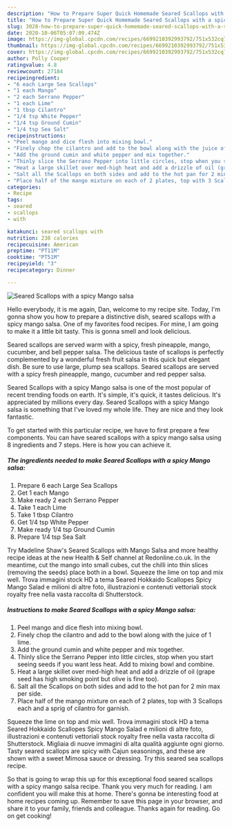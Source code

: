 ```yaml
---
description: "How to Prepare Super Quick Homemade Seared Scallops with a spicy Mango salsa"
title: "How to Prepare Super Quick Homemade Seared Scallops with a spicy Mango salsa"
slug: 3028-how-to-prepare-super-quick-homemade-seared-scallops-with-a-spicy-mango-salsa
date: 2020-10-06T05:07:09.474Z
image: https://img-global.cpcdn.com/recipes/6699210392993792/751x532cq70/seared-scallops-with-a-spicy-mango-salsa-recipe-main-photo.jpg
thumbnail: https://img-global.cpcdn.com/recipes/6699210392993792/751x532cq70/seared-scallops-with-a-spicy-mango-salsa-recipe-main-photo.jpg
cover: https://img-global.cpcdn.com/recipes/6699210392993792/751x532cq70/seared-scallops-with-a-spicy-mango-salsa-recipe-main-photo.jpg
author: Polly Cooper
ratingvalue: 4.8
reviewcount: 27184
recipeingredient:
- "6 each Large Sea Scallops"
- "1 each Mango"
- "2 each Serrano Pepper"
- "1 each Lime"
- "1 tbsp Cilantro"
- "1/4 tsp White Pepper"
- "1/4 tsp Ground Cumin"
- "1/4 tsp Sea Salt"
recipeinstructions:
- "Peel mango and dice flesh into mixing bowl."
- "Finely chop the cilantro and add to the bowl along with the juice of 1 lime."
- "Add the ground cumin and white pepper and mix together."
- "Thinly slice the Serrano Pepper into little circles, stop when you start seeing seeds if you want less heat. Add to mixing bowl and combine."
- "Heat a large skillet over med-high heat and add a drizzle of oil (grape seed has high smoking point but olive is fine too)."
- "Salt all the Scallops on both sides and add to the hot pan for 2 min max per side."
- "Place half of the mango mixture on each of 2 plates, top with 3 Scallops each and a sprig of cilantro for garnish."
categories:
- Recipe
tags:
- seared
- scallops
- with

katakunci: seared scallops with 
nutrition: 238 calories
recipecuisine: American
preptime: "PT11M"
cooktime: "PT51M"
recipeyield: "3"
recipecategory: Dinner

---
```



![Seared Scallops with a spicy Mango salsa](https://img-global.cpcdn.com/recipes/6699210392993792/751x532cq70/seared-scallops-with-a-spicy-mango-salsa-recipe-main-photo.jpg)

Hello everybody, it is me again, Dan, welcome to my recipe site. Today, I'm gonna show you how to prepare a distinctive dish, seared scallops with a spicy mango salsa. One of my favorites food recipes. For mine, I am going to make it a little bit tasty. This is gonna smell and look delicious.

Seared scallops are served warm with a spicy, fresh pineapple, mango, cucumber, and bell pepper salsa. The delicious taste of scallops is perfectly complemented by a wonderful fresh fruit salsa in this quick but elegant dish. Be sure to use large, plump sea scallops. Seared scallops are served with a spicy fresh pineapple, mango, cucumber and red pepper salsa.

Seared Scallops with a spicy Mango salsa is one of the most popular of recent trending foods on earth. It's simple, it's quick, it tastes delicious. It's appreciated by millions every day. Seared Scallops with a spicy Mango salsa is something that I've loved my whole life. They are nice and they look fantastic.


To get started with this particular recipe, we have to first prepare a few components. You can have seared scallops with a spicy mango salsa using 8 ingredients and 7 steps. Here is how you can achieve it.

<!--inarticleads1-->

##### The ingredients needed to make Seared Scallops with a spicy Mango salsa:

1. Prepare 6 each Large Sea Scallops
1. Get 1 each Mango
1. Make ready 2 each Serrano Pepper
1. Take 1 each Lime
1. Take 1 tbsp Cilantro
1. Get 1/4 tsp White Pepper
1. Make ready 1/4 tsp Ground Cumin
1. Prepare 1/4 tsp Sea Salt


Try Madeline Shaw&#39;s Seared Scallops with Mango Salsa and more healthy recipe ideas at the new Health &amp; Self channel at Redonline.co.uk. In the meantime, cut the mango into small cubes, cut the chilli into thin slices (removing the seeds) place both in a bowl. Squeeze the lime on top and mix well. Trova immagini stock HD a tema Seared Hokkaido Scallopes Spicy Mango Salad e milioni di altre foto, illustrazioni e contenuti vettoriali stock royalty free nella vasta raccolta di Shutterstock. 

<!--inarticleads2-->

##### Instructions to make Seared Scallops with a spicy Mango salsa:

1. Peel mango and dice flesh into mixing bowl.
1. Finely chop the cilantro and add to the bowl along with the juice of 1 lime.
1. Add the ground cumin and white pepper and mix together.
1. Thinly slice the Serrano Pepper into little circles, stop when you start seeing seeds if you want less heat. Add to mixing bowl and combine.
1. Heat a large skillet over med-high heat and add a drizzle of oil (grape seed has high smoking point but olive is fine too).
1. Salt all the Scallops on both sides and add to the hot pan for 2 min max per side.
1. Place half of the mango mixture on each of 2 plates, top with 3 Scallops each and a sprig of cilantro for garnish.


Squeeze the lime on top and mix well. Trova immagini stock HD a tema Seared Hokkaido Scallopes Spicy Mango Salad e milioni di altre foto, illustrazioni e contenuti vettoriali stock royalty free nella vasta raccolta di Shutterstock. Migliaia di nuove immagini di alta qualità aggiunte ogni giorno. Tasty seared scallops are spicy with Cajun seasonings, and these are shown with a sweet Mimosa sauce or dressing. Try this seared sea scallops recipe. 

So that is going to wrap this up for this exceptional food seared scallops with a spicy mango salsa recipe. Thank you very much for reading. I am confident you will make this at home. There's gonna be interesting food at home recipes coming up. Remember to save this page in your browser, and share it to your family, friends and colleague. Thanks again for reading. Go on get cooking!
